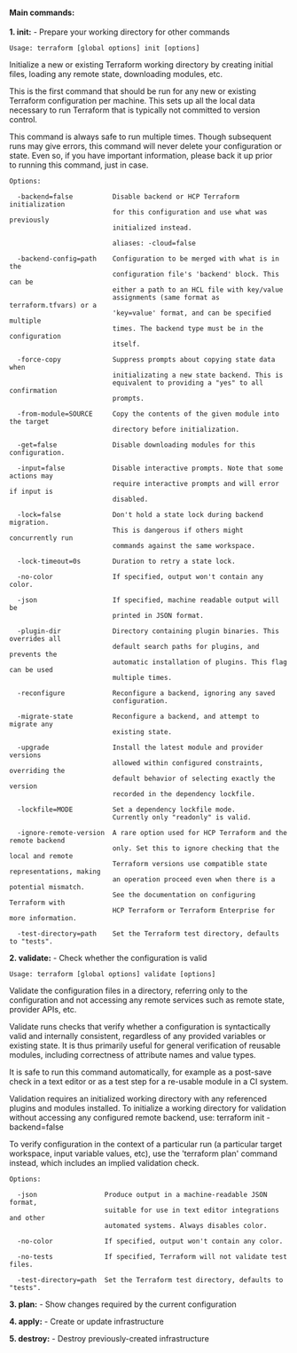 #### Main commands:

**1. init:**          - Prepare your working directory for other commands
```
Usage: terraform [global options] init [options]
```
  Initialize a new or existing Terraform working directory by creating 
  initial files, loading any remote state, downloading modules, etc.   

  This is the first command that should be run for any new or existing 
  Terraform configuration per machine. This sets up all the local data 
  necessary to run Terraform that is typically not committed to version
  control.

  This command is always safe to run multiple times. Though subsequent runs
  may give errors, this command will never delete your configuration or
  state. Even so, if you have important information, please back it up prior        
  to running this command, just in case.
  
```
Options:

  -backend=false          Disable backend or HCP Terraform initialization
                          for this configuration and use what was previously        
                          initialized instead.

                          aliases: -cloud=false

  -backend-config=path    Configuration to be merged with what is in the
                          configuration file's 'backend' block. This can be
                          either a path to an HCL file with key/value
                          assignments (same format as terraform.tfvars) or a        
                          'key=value' format, and can be specified multiple
                          times. The backend type must be in the configuration      
                          itself.

  -force-copy             Suppress prompts about copying state data when
                          initializating a new state backend. This is
                          equivalent to providing a "yes" to all confirmation       
                          prompts.

  -from-module=SOURCE     Copy the contents of the given module into the target     
                          directory before initialization.

  -get=false              Disable downloading modules for this configuration.       

  -input=false            Disable interactive prompts. Note that some actions may   
                          require interactive prompts and will error if input is    
                          disabled.

  -lock=false             Don't hold a state lock during backend migration.
                          This is dangerous if others might concurrently run        
                          commands against the same workspace.

  -lock-timeout=0s        Duration to retry a state lock.

  -no-color               If specified, output won't contain any color.

  -json                   If specified, machine readable output will be
                          printed in JSON format.

  -plugin-dir             Directory containing plugin binaries. This overrides all  
                          default search paths for plugins, and prevents the        
                          automatic installation of plugins. This flag can be used  
                          multiple times.

  -reconfigure            Reconfigure a backend, ignoring any saved
                          configuration.

  -migrate-state          Reconfigure a backend, and attempt to migrate any
                          existing state.

  -upgrade                Install the latest module and provider versions
                          allowed within configured constraints, overriding the
                          default behavior of selecting exactly the version
                          recorded in the dependency lockfile.

  -lockfile=MODE          Set a dependency lockfile mode.
                          Currently only "readonly" is valid.

  -ignore-remote-version  A rare option used for HCP Terraform and the remote backend       
                          only. Set this to ignore checking that the local and remote       
                          Terraform versions use compatible state representations, making   
                          an operation proceed even when there is a potential mismatch.     
                          See the documentation on configuring Terraform with
                          HCP Terraform or Terraform Enterprise for more information.       

  -test-directory=path    Set the Terraform test directory, defaults to "tests".
  ```
  
**2. validate:**      - Check whether the configuration is valid
```
Usage: terraform [global options] validate [options]
```
  Validate the configuration files in a directory, referring only to the   
  configuration and not accessing any remote services such as remote state,
  provider APIs, etc.

  Validate runs checks that verify whether a configuration is syntactically
  valid and internally consistent, regardless of any provided variables or
  existing state. It is thus primarily useful for general verification of
  reusable modules, including correctness of attribute names and value types.

  It is safe to run this command automatically, for example as a post-save
  check in a text editor or as a test step for a re-usable module in a CI
  system.

  Validation requires an initialized working directory with any referenced
  plugins and modules installed. To initialize a working directory for
  validation without accessing any configured remote backend, use:
      terraform init -backend=false

  To verify configuration in the context of a particular run (a particular
  target workspace, input variable values, etc), use the 'terraform plan'
  command instead, which includes an implied validation check.
```
Options:

  -json                 Produce output in a machine-readable JSON format,
                        suitable for use in text editor integrations and other
                        automated systems. Always disables color.

  -no-color             If specified, output won't contain any color.

  -no-tests             If specified, Terraform will not validate test files.

  -test-directory=path  Set the Terraform test directory, defaults to "tests".
  ```

**3. plan:**          - Show changes required by the current configuration
  
**4. apply:**         - Create or update infrastructure
  
**5. destroy:**       - Destroy previously-created infrastructure
